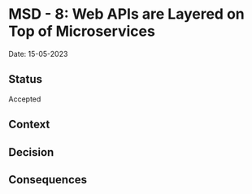 # MSD - 8: Web APIs are Layered on Top of Microservices
Date: 15-05-2023
## Status 
Accepted

## Context

## Decision

## Consequences
